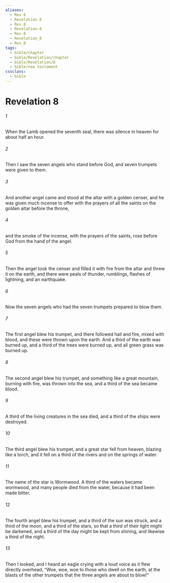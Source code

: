 ```yaml
---
aliases:
  - Rev 8
  - Revelation.8
  - Rev.8
  - Revelation-8
  - Rev-8
  - Revelation_8
  - Rev_8
tags:
  - bible/chapter
  - bible/Revelation/chapter
  - bible/Revelation/8
  - bible/new testament
cssclass:
  - bible
---
```


# Revelation 8

###### 1
When the Lamb opened the seventh seal, there was silence in heaven for about half an hour.
###### 2
Then I saw the seven angels who stand before God, and seven trumpets were given to them.
###### 3
And another angel came and stood at the altar with a golden censer, and he was given much incense to offer with the prayers of all the saints on the golden altar before the throne,
###### 4
and the smoke of the incense, with the prayers of the saints, rose before God from the hand of the angel.
###### 5
Then the angel took the censer and filled it with fire from the altar and threw it on the earth, and there were peals of thunder, rumblings, flashes of lightning, and an earthquake.
###### 6
Now the seven angels who had the seven trumpets prepared to blow them.
###### 7
The first angel blew his trumpet, and there followed hail and fire, mixed with blood, and these were thrown upon the earth. And a third of the earth was burned up, and a third of the trees were burned up, and all green grass was burned up.
###### 8
The second angel blew his trumpet, and something like a great mountain, burning with fire, was thrown into the sea, and a third of the sea became blood.
###### 9
A third of the living creatures in the sea died, and a third of the ships were destroyed.
###### 10
The third angel blew his trumpet, and a great star fell from heaven, blazing like a torch, and it fell on a third of the rivers and on the springs of water.
###### 11
The name of the star is Wormwood. A third of the waters became wormwood, and many people died from the water, because it had been made bitter.
###### 12
The fourth angel blew his trumpet, and a third of the sun was struck, and a third of the moon, and a third of the stars, so that a third of their light might be darkened, and a third of the day might be kept from shining, and likewise a third of the night.
###### 13
Then I looked, and I heard an eagle crying with a loud voice as it flew directly overhead, “Woe, woe, woe to those who dwell on the earth, at the blasts of the other trumpets that the three angels are about to blow!”


